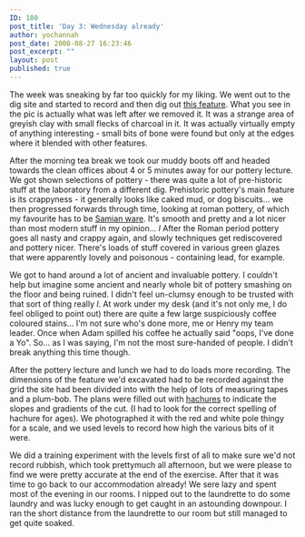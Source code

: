 ```yaml
---
ID: 180
post_title: 'Day 3: Wednesday already'
author: yochannah
post_date: 2008-08-27 16:23:46
post_excerpt: ""
layout: post
published: true
---
```

The week was sneaking by far too quickly for my liking. We went out to the dig site and started to record and then dig out <a href="http://picasaweb.google.com/yochannah/HungateOurPhotos/photo#5238191836606998034">this feature</a>. What you see in the pic is actually what was left after we removed it. It was a strange area of greyish clay with small flecks of charcoal in it. It was actually virtually empty of anything interesting - small bits of bone were found but only at the edges where it blended with other features. 

After the morning tea break we took our muddy boots off and headed towards the clean offices about 4 or 5 minutes away for our pottery lecture. We got shown selections of pottery - there was quite a lot of pre-historic stuff at the laboratory from a different dig. Prehistoric pottery's main feature is its crappyness - it generally looks like caked mud, or dog biscuits... we then progressed forwards through time, looking at roman pottery, of which my favourite has to be <a href="http://en.wikipedia.org/wiki/Samian_ware">Samian ware</a>. It's smooth and pretty and a lot nicer than most modern stuff in my opinion... *l* After the Roman period pottery goes all nasty and crappy again, and slowly techniques get rediscovered and pottery nicer. There's loads of stuff covered in various green glazes that were apparently lovely and poisonous - containing lead, for example. 

We got to hand around a lot of ancient and invaluable pottery. I couldn't help but imagine some ancient and nearly whole bit of pottery smashing on the floor and being ruined. I didn't feel un-clumsy enough to be trusted with that sort of thing really *l*. At work under my desk (and it's not only me, I do feel obliged to point out) there are quite a few large suspiciously coffee coloured stains... I'm not sure who's done more, me or Henry my team leader. Once when Adam spilled his coffee he actually said "oops, I've done a Yo". So... as I was saying, I'm not the most sure-handed of people. I didn't break anything this time though. 

After the pottery lecture and lunch we had to do loads more recording. The dimensions of the feature we'd excavated had to be recorded against the grid the site had been divided into with the help of lots of measuring tapes and a plum-bob. The plans were filled out with <a href="http://en.wikipedia.org/wiki/Hachure">hachures</a> to indicate the slopes and gradients of the cut. (I had to look for the correct spelling of hachure for ages). We photographed it with the red and white pole thingy for a scale, and we used levels to record how high the various bits of it were. 

We did a training experiment with the levels first of all to make sure we'd not record rubbish, which took prettymuch all afternoon, but we were please to find we were pretty accurate at the end of the exercise. After that it was time to go back to our accommodation already! We sere lazy and spent most of the evening in our rooms. I nipped out to the laundrette to do some laundry and was lucky enough to get caught in an astounding downpour. I ran the short distance from the laundrette to our room but still managed to get quite soaked.